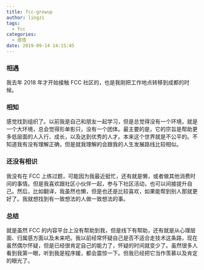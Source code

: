 ```yaml
---
title: fcc-growup
author: lingzi
tags:
  - fcc
categories:
  - 感悟
date: 2019-09-14 14:15:45
---
```


### 相遇

我去年 2018 年才开始接触 FCC 社区的，也是我刚把工作地点转移到成都的时候。

### 相知

感觉找到组织了。以前我是自己和朋友一起学习，但是总觉得没有一个环境，就是一个大环境，总会觉得形单影只，没有一个团体。最主要的是，它的宗旨是帮助更多低层面的人入行、成长，以及达到优秀的人才。本来这个世界就是不公平的。不知道我有没有理解正确，但是就我理解的会跟我的人生发展路线比较相似。

### 还没有相识

我没有在 FCC 上练过题，可能因为我最近挺忙，还有就是懒，或者做其他消费时间的事情。但是我喜欢跟社区小伙伴一起，参与下社区活动，也可以间接提升自己。然后，比如翻译，我虽然也懒，但是也还是比较喜欢，如果能帮到别人那就更好了。我就想找到有一致想法的人做一致想法的事。

### 总结

就是虽然 FCC 的内容平台上没有帮助到我，但是线下有帮助，还有就是从心理层面、归属感方面以及未来吧。我以前经常怀疑自己是否不适合走技术这条路，现在虽然偶尔怀疑，但是已经很肯定自己的能力了，怀疑的时间就变少了。虽然很多人看到我第一眼，听到我是程序媛，都会震惊一下。但我已经把它当作羡慕以及肯定的眼光了。
